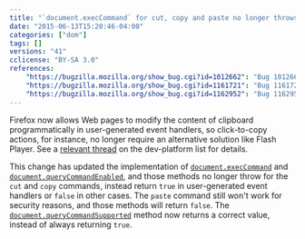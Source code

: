 ```yaml
---
title: "`document.execCommand` for cut, copy and paste no longer throws"
date: "2015-06-13T15:20:46-04:00"
categories: ["dom"]
tags: []
versions: "41"
cclicense: "BY-SA 3.0"
references:
    "https://bugzilla.mozilla.org/show_bug.cgi?id=1012662": "Bug 1012662 - Allow document.execCommand(\"cut\"/\"copy\") to be used within the context of user generated events"
    "https://bugzilla.mozilla.org/show_bug.cgi?id=1161721": "Bug 1161721 - Return false from document.queryCommandSupported(\"paste\") if calling execCommand(\"paste\") will fail"
    "https://bugzilla.mozilla.org/show_bug.cgi?id=1162952": "Bug 1162952 - Fix document.queryCommandEnabled(\'cut\'/\'copy\') to return true always"
---
```

Firefox now allows Web pages to modify the content of clipboard programmatically in user-generated event handlers, so click-to-copy actions, for instance, no longer require an alternative solution like Flash Player. See a [relevant thread](https://groups.google.com/d/topic/mozilla.dev.platform/oWhmLMvGAD0/discussion) on the dev-platform list for details.

This change has updated the implementation of [`document.execCommand`](https://developer.mozilla.org/en-US/docs/Web/API/Document/execCommand) and [`document.queryCommandEnabled`](https://developer.mozilla.org/en-US/docs/Web/API/Document/queryCommandEnabled), and those methods no longer throw for the `cut` and `copy` commands, instead return `true` in user-generated event handlers or `false` in other cases. The `paste` command still won't work for security reasons, and those methods will return `false`. The [`document.queryCommandSupported`](https://developer.mozilla.org/en-US/docs/Web/API/Document/queryCommandSupported) method now returns a correct value, instead of always returning `true`.
